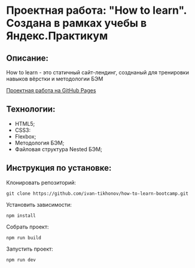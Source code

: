 # Проектная работа: "How to learn". Создана в рамках учебы в Яндекс.Практикум

## Описание:

How to learn - это статичный сайт-лендинг, созднаный для тренировки навыков вёрстки и методологии БЭМ



[Проектная работа на GitHub Pages](https://ivan-tikhonov.github.io/how-to-learn-bootcamp/)


## Технологии:

* HTML5;
* CSS3:
* Flexbox;
* Методология БЭМ;
* Файловая структура Nested БЭМ;

## Инструкция по установке:

Клонировать репозиторий:

    git clone https://github.com/ivan-tikhonov/how-to-learn-bootcamp.git

Установить зависимости:

    npm install

Собрать проект:

    npm run build

Запустить проект:

    npm run dev
